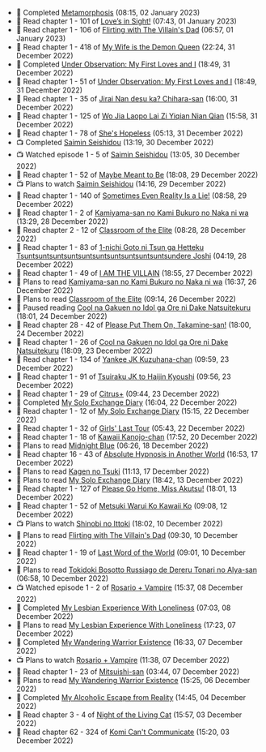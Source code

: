 <!-- ANILIST_ACTIVITY:start -->

-   📖 Completed [Metamorphosis](https://anilist.co/manga/90310) (08:15, 02 January 2023)
-   📖 Read chapter 1 - 101 of [Love’s in Sight!](https://anilist.co/manga/107445) (07:43, 01 January 2023)
-   📖 Read chapter 1 - 106 of [Flirting with The Villain's Dad](https://anilist.co/manga/117581) (06:57, 01 January 2023)
-   📖 Read chapter 1 - 418 of [My Wife is the Demon Queen](https://anilist.co/manga/107966) (22:24, 31 December 2022)
-   📖 Completed [Under Observation: My First Loves and I](https://anilist.co/manga/103864) (18:49, 31 December 2022)
-   📖 Read chapter 1 - 51 of [Under Observation: My First Loves and I](https://anilist.co/manga/103864) (18:49, 31 December 2022)
-   📖 Read chapter 1 - 35 of [Jirai Nan desu ka? Chihara-san](https://anilist.co/manga/137714) (16:00, 31 December 2022)
-   📖 Read chapter 1 - 125 of [Wo Jia Laopo Lai Zi Yiqian Nian Qian](https://anilist.co/manga/146267) (15:58, 31 December 2022)
-   📖 Read chapter 1 - 78 of [She's Hopeless](https://anilist.co/manga/126944) (05:13, 31 December 2022)
-   📺 Completed [Saimin Seishidou](https://anilist.co/anime/104451) (13:19, 30 December 2022)
-   📺 Watched episode 1 - 5 of [Saimin Seishidou](https://anilist.co/anime/104451) (13:05, 30 December 2022)
-   📖 Read chapter 1 - 52 of [Maybe Meant to Be](https://anilist.co/manga/146139) (18:08, 29 December 2022)
-   📺 Plans to watch [Saimin Seishidou](https://anilist.co/anime/104451) (14:16, 29 December 2022)
-   📖 Read chapter 1 - 140 of [Sometimes Even Reality Is a Lie!](https://anilist.co/manga/113076) (08:58, 29 December 2022)
-   📖 Read chapter 1 - 2 of [Kamiyama-san no Kami Bukuro no Naka ni wa](https://anilist.co/manga/136047) (13:29, 28 December 2022)
-   📖 Read chapter 2 - 12 of [Classroom of the Elite](https://anilist.co/manga/94970) (08:28, 28 December 2022)
-   📖 Read chapter 1 - 83 of [1-nichi Goto ni Tsun ga Hetteku Tsuntsuntsuntsuntsuntsuntsuntsuntsuntsuntsundere Joshi](https://anilist.co/manga/152855) (04:19, 28 December 2022)
-   📖 Read chapter 1 - 49 of [I AM THE VILLAIN](https://anilist.co/manga/145498) (18:55, 27 December 2022)
-   📖 Plans to read [Kamiyama-san no Kami Bukuro no Naka ni wa](https://anilist.co/manga/136047) (16:37, 26 December 2022)
-   📖 Plans to read [Classroom of the Elite](https://anilist.co/manga/94970) (09:14, 26 December 2022)
-   📖 Paused reading [Cool na Gakuen no Idol ga Ore ni Dake Natsuitekuru](https://anilist.co/manga/137597) (18:01, 24 December 2022)
-   📖 Read chapter 28 - 42 of [Please Put Them On, Takamine-san!](https://anilist.co/manga/107559) (18:00, 24 December 2022)
-   📖 Read chapter 1 - 26 of [Cool na Gakuen no Idol ga Ore ni Dake Natsuitekuru](https://anilist.co/manga/137597) (18:09, 23 December 2022)
-   📖 Read chapter 1 - 134 of [Yankee JK Kuzuhana-chan](https://anilist.co/manga/116822) (09:59, 23 December 2022)
-   📖 Read chapter 1 - 91 of [Tsuiraku JK to Haijin Kyoushi](https://anilist.co/manga/99737) (09:56, 23 December 2022)
-   📖 Read chapter 1 - 29 of [Citrus+](https://anilist.co/manga/103884) (09:44, 23 December 2022)
-   📖 Completed [My Solo Exchange Diary](https://anilist.co/manga/99140) (16:04, 22 December 2022)
-   📖 Read chapter 1 - 12 of [My Solo Exchange Diary](https://anilist.co/manga/99140) (15:15, 22 December 2022)
-   📖 Read chapter 1 - 32 of [Girls' Last Tour](https://anilist.co/manga/85412) (05:43, 22 December 2022)
-   📖 Read chapter 1 - 18 of [Kawaii Kanojo-chan](https://anilist.co/manga/144155) (17:52, 20 December 2022)
-   📖 Plans to read [Midnight Blue](https://anilist.co/manga/114394) (06:26, 18 December 2022)
-   📖 Read chapter 16 - 43 of [Absolute Hypnosis in Another World](https://anilist.co/manga/145575) (16:53, 17 December 2022)
-   📖 Plans to read [Kagen no Tsuki](https://anilist.co/manga/31267) (11:13, 17 December 2022)
-   📖 Plans to read [My Solo Exchange Diary](https://anilist.co/manga/99140) (18:42, 13 December 2022)
-   📖 Read chapter 1 - 127 of [Please Go Home, Miss Akutsu!](https://anilist.co/manga/113501) (18:01, 13 December 2022)
-   📖 Read chapter 1 - 52 of [Metsuki Warui Ko Kawaii Ko](https://anilist.co/manga/143936) (09:08, 12 December 2022)
-   📺 Plans to watch [Shinobi no Ittoki](https://anilist.co/anime/145604) (18:02, 10 December 2022)
-   📖 Plans to read [Flirting with The Villain's Dad](https://anilist.co/manga/117581) (09:30, 10 December 2022)
-   📖 Read chapter 1 - 19 of [Last Word of the World](https://anilist.co/manga/120692) (09:01, 10 December 2022)
-   📖 Plans to read [Tokidoki Bosotto Russiago de Dereru Tonari no Alya-san](https://anilist.co/manga/152404) (06:58, 10 December 2022)
-   📺 Watched episode 1 - 2 of [Rosario + Vampire](https://anilist.co/anime/2993) (15:37, 08 December 2022)
-   📖 Completed [My Lesbian Experience With Loneliness](https://anilist.co/manga/87459) (07:03, 08 December 2022)
-   📖 Plans to read [My Lesbian Experience With Loneliness](https://anilist.co/manga/87459) (17:23, 07 December 2022)
-   📖 Completed [My Wandering Warrior Existence](https://anilist.co/manga/117073) (16:33, 07 December 2022)
-   📺 Plans to watch [Rosario + Vampire](https://anilist.co/anime/2993) (11:38, 07 December 2022)
-   📖 Read chapter 1 - 23 of [Mitsuishi-san](https://anilist.co/manga/126488) (03:44, 07 December 2022)
-   📖 Plans to read [My Wandering Warrior Existence](https://anilist.co/manga/117073) (15:25, 06 December 2022)
-   📖 Completed [My Alcoholic Escape from Reality](https://anilist.co/manga/113168) (14:45, 04 December 2022)
-   📖 Read chapter 3 - 4 of [Night of the Living Cat](https://anilist.co/manga/124767) (15:57, 03 December 2022)
-   📖 Read chapter 62 - 324 of [Komi Can't Communicate](https://anilist.co/manga/97852) (15:20, 03 December 2022)

<!-- ANILIST_ACTIVITY:end -->
